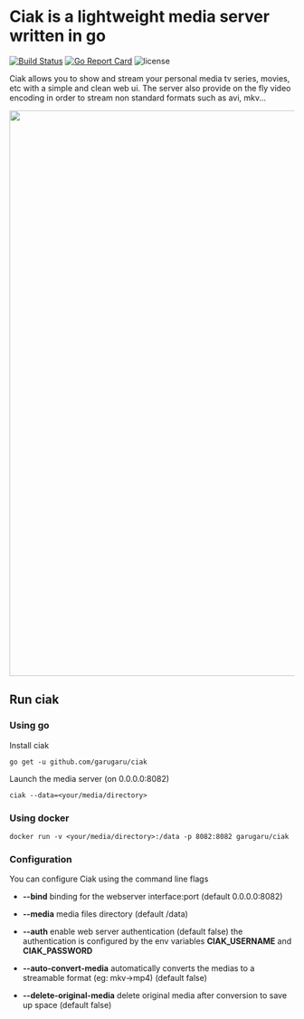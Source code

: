 # Ciak is a lightweight media server written in go

[![Build Status](https://travis-ci.org/GaruGaru/ciak.svg?branch=master)](https://travis-ci.org/GaruGaru/ciak)
[![Go Report Card](https://goreportcard.com/badge/github.com/GaruGaru/ciak)](https://goreportcard.com/report/github.com/GaruGaru/ciak)
![license](https://img.shields.io/github/license/GaruGaru/ciak.svg)

Ciak allows you to show and stream your personal media tv series, movies, etc with a simple and clean web ui.
The server also provide on the fly video encoding in order to stream non standard formats such as avi, mkv...

<img src="https://github.com/garugaru/ciak/raw/master/images/ciak-media-list.png" width="1000">


## Run ciak

### Using go

Install ciak


    go get -u github.com/garugaru/ciak


Launch the media server (on 0.0.0.0:8082)


    ciak --data=<your/media/directory>



### Using docker


    docker run -v <your/media/directory>:/data -p 8082:8082 garugaru/ciak



### Configuration

You can configure Ciak using the command line flags


* **--bind** binding for the webserver interface:port (default 0.0.0.0:8082)

* **--media** media files directory (default /data)

* **--auth** enable web server authentication (default false) the authentication is configured by the env variables **CIAK_USERNAME** and **CIAK_PASSWORD**

* **--auto-convert-media** automatically converts the medias to a streamable format (eg: mkv->mp4) (default false)

* **--delete-original-media** delete original media after conversion to save up space (default false)
